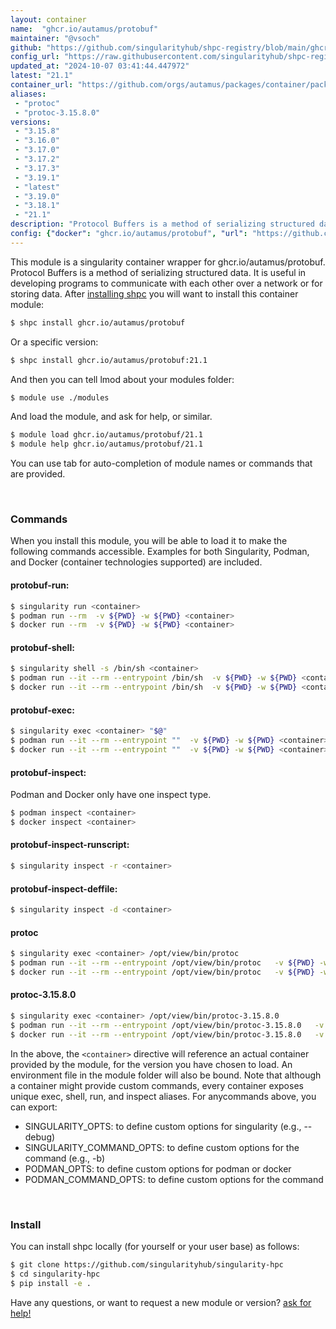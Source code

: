```yaml
---
layout: container
name:  "ghcr.io/autamus/protobuf"
maintainer: "@vsoch"
github: "https://github.com/singularityhub/shpc-registry/blob/main/ghcr.io/autamus/protobuf/container.yaml"
config_url: "https://raw.githubusercontent.com/singularityhub/shpc-registry/main/ghcr.io/autamus/protobuf/container.yaml"
updated_at: "2024-10-07 03:41:44.447972"
latest: "21.1"
container_url: "https://github.com/orgs/autamus/packages/container/package/protobuf"
aliases:
 - "protoc"
 - "protoc-3.15.8.0"
versions:
 - "3.15.8"
 - "3.16.0"
 - "3.17.0"
 - "3.17.2"
 - "3.17.3"
 - "3.19.1"
 - "latest"
 - "3.19.0"
 - "3.18.1"
 - "21.1"
description: "Protocol Buffers is a method of serializing structured data. It is useful in developing programs to communicate with each other over a network or for storing data."
config: {"docker": "ghcr.io/autamus/protobuf", "url": "https://github.com/orgs/autamus/packages/container/package/protobuf", "maintainer": "@vsoch", "description": "Protocol Buffers is a method of serializing structured data. It is useful in developing programs to communicate with each other over a network or for storing data.", "latest": {"21.1": "sha256:dcbcc5f23549cc61d185dee436a18f41d3e68e182a12572c01705edb56b619f2"}, "tags": {"3.15.8": "sha256:f257c20871d7dd135053e650c14a39c4203a1623ac5b9178e70b1ac2052f923f", "3.16.0": "sha256:fc8106e5c6ffa0400f41af5be4f3977c09cf9b511e5863563b61d56c458b8836", "3.17.0": "sha256:6811579bc7127ce010e005c2bb3e57af3e1c7c5ea2190faf1e8fda3f89d3f17c", "3.17.2": "sha256:3cd03dad858afdc7cd91a297c52a66e5eb4ff59f3e7107b693bc3d172e53e228", "3.17.3": "sha256:435965c13c09ca0a55f411f093a5131001ff6005f793eb9f94ffca87daf71409", "3.19.1": "sha256:bbad046ff3c66a409408450a654286501157655a142290dbf5b7970bbd61d8d4", "latest": "sha256:dcbcc5f23549cc61d185dee436a18f41d3e68e182a12572c01705edb56b619f2", "3.19.0": "sha256:ab53e8b3371f85530959fd237a6f402a19b6ae493769e94e02d9c5d1ab028146", "3.18.1": "sha256:0869af2d9f106c0f28b9ce00f16355ecd986395f72a49d810d814916cf40ee17", "21.1": "sha256:dcbcc5f23549cc61d185dee436a18f41d3e68e182a12572c01705edb56b619f2"}, "aliases": {"protoc": "/opt/view/bin/protoc", "protoc-3.15.8.0": "/opt/view/bin/protoc-3.15.8.0"}}
---
```


This module is a singularity container wrapper for ghcr.io/autamus/protobuf.
Protocol Buffers is a method of serializing structured data. It is useful in developing programs to communicate with each other over a network or for storing data.
After [installing shpc](#install) you will want to install this container module:


```bash
$ shpc install ghcr.io/autamus/protobuf
```

Or a specific version:

```bash
$ shpc install ghcr.io/autamus/protobuf:21.1
```

And then you can tell lmod about your modules folder:

```bash
$ module use ./modules
```

And load the module, and ask for help, or similar.

```bash
$ module load ghcr.io/autamus/protobuf/21.1
$ module help ghcr.io/autamus/protobuf/21.1
```

You can use tab for auto-completion of module names or commands that are provided.

<br>

### Commands

When you install this module, you will be able to load it to make the following commands accessible.
Examples for both Singularity, Podman, and Docker (container technologies supported) are included.

#### protobuf-run:

```bash
$ singularity run <container>
$ podman run --rm  -v ${PWD} -w ${PWD} <container>
$ docker run --rm  -v ${PWD} -w ${PWD} <container>
```

#### protobuf-shell:

```bash
$ singularity shell -s /bin/sh <container>
$ podman run --it --rm --entrypoint /bin/sh  -v ${PWD} -w ${PWD} <container>
$ docker run --it --rm --entrypoint /bin/sh  -v ${PWD} -w ${PWD} <container>
```

#### protobuf-exec:

```bash
$ singularity exec <container> "$@"
$ podman run --it --rm --entrypoint ""  -v ${PWD} -w ${PWD} <container> "$@"
$ docker run --it --rm --entrypoint ""  -v ${PWD} -w ${PWD} <container> "$@"
```

#### protobuf-inspect:

Podman and Docker only have one inspect type.

```bash
$ podman inspect <container>
$ docker inspect <container>
```

#### protobuf-inspect-runscript:

```bash
$ singularity inspect -r <container>
```

#### protobuf-inspect-deffile:

```bash
$ singularity inspect -d <container>
```


#### protoc

```bash
$ singularity exec <container> /opt/view/bin/protoc
$ podman run --it --rm --entrypoint /opt/view/bin/protoc   -v ${PWD} -w ${PWD} <container> -c " $@"
$ docker run --it --rm --entrypoint /opt/view/bin/protoc   -v ${PWD} -w ${PWD} <container> -c " $@"
```


#### protoc-3.15.8.0

```bash
$ singularity exec <container> /opt/view/bin/protoc-3.15.8.0
$ podman run --it --rm --entrypoint /opt/view/bin/protoc-3.15.8.0   -v ${PWD} -w ${PWD} <container> -c " $@"
$ docker run --it --rm --entrypoint /opt/view/bin/protoc-3.15.8.0   -v ${PWD} -w ${PWD} <container> -c " $@"
```



In the above, the `<container>` directive will reference an actual container provided
by the module, for the version you have chosen to load. An environment file in the
module folder will also be bound. Note that although a container
might provide custom commands, every container exposes unique exec, shell, run, and
inspect aliases. For anycommands above, you can export:

 - SINGULARITY_OPTS: to define custom options for singularity (e.g., --debug)
 - SINGULARITY_COMMAND_OPTS: to define custom options for the command (e.g., -b)
 - PODMAN_OPTS: to define custom options for podman or docker
 - PODMAN_COMMAND_OPTS: to define custom options for the command

<br>

### Install

You can install shpc locally (for yourself or your user base) as follows:

```bash
$ git clone https://github.com/singularityhub/singularity-hpc
$ cd singularity-hpc
$ pip install -e .
```

Have any questions, or want to request a new module or version? [ask for help!](https://github.com/singularityhub/singularity-hpc/issues)